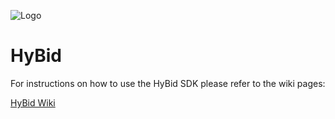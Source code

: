 ![Logo](https://github.com/pubnative/pubnative-ios-sdk/blob/master/PNLogo.png)

# HyBid #

For instructions on how to use the HyBid SDK please refer to the wiki pages:

[HyBid Wiki](https://github.com/pubnative/pubnative-hybid-android-sdk/wiki)
